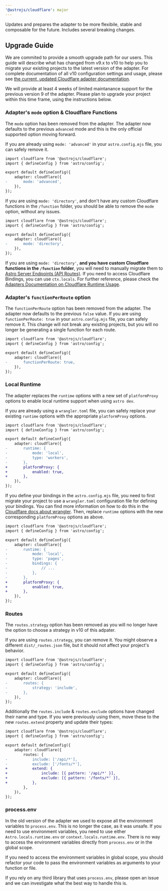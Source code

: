 ```yaml
---
'@astrojs/cloudflare': major
---
```


Updates and prepares the adapter to be more flexibile, stable and composable for the future. Includes several breaking changes.

## Upgrade Guide

We are commited to provide a smooth upgrade path for our users. This guide will describe what has changed from v9.x to v10 to help you to migrate your existing projects to the latest version of the adapter. For complete documentation of all v10 configuration settings and usage, please see [the current, updated Cloudflare adapter documentation](https://docs.astro.build/en/guides/integrations-guide/cloudflare/).

We will provide at least 4 weeks of limited maintanance support for the previous version 9 of the adapter. Please plan to upgrade your project within this time frame, using the instructions below.

### Adapter's `mode` option & Cloudflare Functions

The `mode` option has been removed from the adapter. The adapter now defaults to the previous `advanced` mode and this is the only official supported option moving forward.

If you are already using `mode: 'advanced'` in your `astro.config.mjs` file, you can safely remove it.

```diff
import cloudflare from '@astrojs/cloudflare';
import { defineConfig } from 'astro/config';

export default defineConfig({
	adapter: cloudflare({
-		mode: 'advanced',
	}),
});
```

If you are using `mode: 'directory'`, and don't have any custom Cloudflare functions in the `/function` folder, you should be able to remove the `mode` option, without any issues.

```diff
import cloudflare from '@astrojs/cloudflare';
import { defineConfig } from 'astro/config';

export default defineConfig({
	adapter: cloudflare({
-		mode: 'directory',
	}),
});
```

If you are using `mode: 'directory'`, **and you have custom Cloudflare functions in the `/function` folder**, you will need to manually migrate them to [Astro Server Endpoints (API Routes)](https://docs.astro.build/en/guides/endpoints/#server-endpoints-api-routes). If you need to access Cloudflare Bindings, you can use `ctx.locals`. For further reference, please check the [Adapters Documentation on Cloudflare Runtime Usage](https://docs.astro.build/en/guides/integrations-guide/cloudflare/#usage).

### Adapter's `functionPerRoute` option

The `functionPerRoute` option has been removed from the adapter. The adapter now defaults to the previous `false` value. If you are using `functionPerRoute: true` in your `astro.config.mjs` file, you can safely remove it. This change will not break any existing projects, but you will no longer be generating a single function for each route.

```diff
import cloudflare from '@astrojs/cloudflare';
import { defineConfig } from 'astro/config';

export default defineConfig({
	adapter: cloudflare({
-		functionPerRoute: true,
	}),
});
```

### Local Runtime

The adapter replaces the `runtime` options with a new set of `platformProxy` options to enable local runtime support when using `astro dev`.

If you are already using a `wrangler.toml` file, you can safely replace your existing `runtime` options with the appropriate `platformProxy` options.

```diff
import cloudflare from '@astrojs/cloudflare';
import { defineConfig } from 'astro/config';

export default defineConfig({
	adapter: cloudflare({
-		runtime: {
-			mode: 'local',
-			type: 'workers',
-		},
+		platformProxy: {
+			enabled: true,
+		},
	}),
});
```

If you define your bindings in the `astro.config.mjs` file, you need to first migrate your project to use a `wrangler.toml` configuration file for defining your bindings. You can find more information on how to do this in the [Cloudflare docs about wrangler](https://developers.cloudflare.com/workers/wrangler/configuration/#d1-databases). Then, replace `runtime` options with the new corresponding `platformProxy` options as above.

```diff
import cloudflare from '@astrojs/cloudflare';
import { defineConfig } from 'astro/config';

export default defineConfig({
	adapter: cloudflare({
-		runtime: {
-			mode: 'local',
-			type: 'pages',
-			bindings: {
-				// ...
-			},
-		},
+		platformProxy: {
+			enabled: true,
+		},
	}),
});
```

### Routes

The `routes.strategy` option has been removed as you will no longer have the option to choose a strategy in v10 of this adpater.

If you are using `routes.strategy`, you can remove it. You might observe a different `dist/_routes.json` file, but it should not affect your project's behavior.

```diff
import cloudflare from '@astrojs/cloudflare';
import { defineConfig } from 'astro/config';

export default defineConfig({
	adapter: cloudflare({
-		routes: {
-			strategy: 'include',
-		},
	}),
});
```

Additionally the `routes.include` & `routes.exclude` options have changed their name and type. If you were previously using them, move these to the new `routes.extend` property and update their types:

```diff
import cloudflare from '@astrojs/cloudflare';
import { defineConfig } from 'astro/config';

export default defineConfig({
	adapter: cloudflare({
		routes: {
-			include: ['/api/*'],
-			exclude: ['/fonts/*'],
+			extend: {
+				include: [{ pattern: '/api/*' }],
+				exclude: [{ pattern: '/fonts/*' }],
+			},
		},
	}),
});
```

### process.env

In the old version of the adapter we used to expose all the environment variables to `process.env`. This is no longer the case, as it was unsafe. If you need to use environment variables, you need to use either `Astro.locals.runtime.env` or `context.locals.runtime.env`. There is no way to access the environment variables directly from `process.env` or in the global scope. 

If you need to access the environment variables in global scope, you should refactor your code to pass the environment variables as arguments to your function or file.

If you rely on any third library that uses `process.env`, please open an issue and we can investigate what the best way to handle this is.
